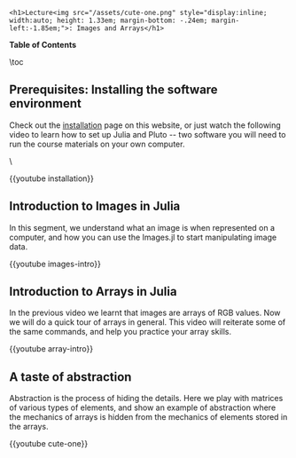 ~~~
<h1>Lecture<img src="/assets/cute-one.png" style="display:inline; width:auto; height: 1.33em; margin-bottom: -.24em; margin-left:-1.85em;">: Images and Arrays</h1>
~~~

**Table of Contents**

\toc

## Prerequisites: Installing the software environment

Check out the [installation](/installation/) page on this website, or just watch the following video to learn how to set up Julia and Pluto -- two software you will need to run the course materials on your own computer.

\\

{{youtube installation}}

## Introduction to Images in Julia

In this segment, we understand what an image is when represented on a computer, and how you can use the Images.jl to start manipulating image data.

{{youtube images-intro}}


## Introduction to Arrays in Julia

In the previous video we learnt that images are arrays of RGB values. Now we will do a quick tour of arrays in general. This video will reiterate some of the same commands, and help you practice your array skills.

{{youtube array-intro}}

## A taste of abstraction

Abstraction is the process of hiding the details. Here we play with matrices of various types of elements, and show an example of abstraction where the mechanics of arrays is hidden from the mechanics of elements stored in the arrays.

{{youtube cute-one}}
